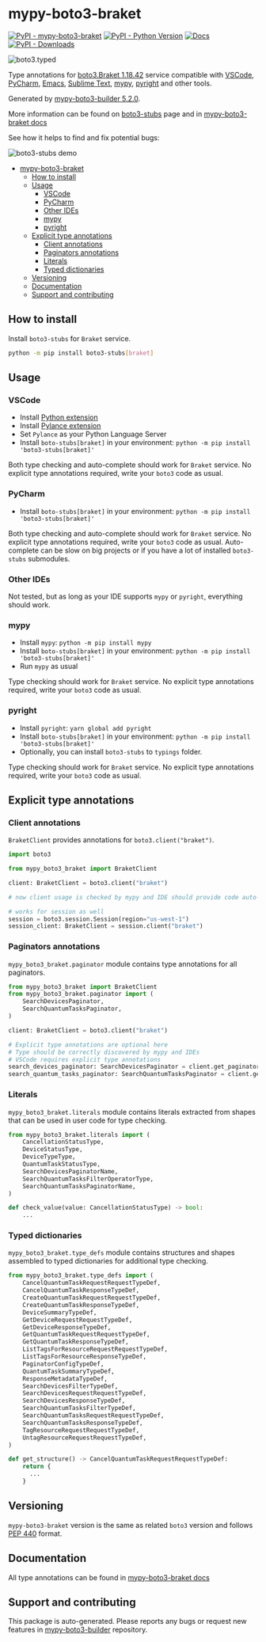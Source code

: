 <a id="mypy-boto3-braket"></a>

# mypy-boto3-braket

[![PyPI - mypy-boto3-braket](https://img.shields.io/pypi/v/mypy-boto3-braket.svg?color=blue)](https://pypi.org/project/mypy-boto3-braket)
[![PyPI - Python Version](https://img.shields.io/pypi/pyversions/mypy-boto3-braket.svg?color=blue)](https://pypi.org/project/mypy-boto3-braket)
[![Docs](https://img.shields.io/readthedocs/mypy-boto3-builder.svg?color=blue)](https://mypy-boto3-builder.readthedocs.io/)
[![PyPI - Downloads](https://img.shields.io/pypi/dw/mypy-boto3-braket?color=blue)](https://pypistats.org/packages/mypy-boto3-braket)

![boto3.typed](https://github.com/vemel/mypy_boto3_builder/raw/master/logo.png)

Type annotations for
[boto3.Braket 1.18.42](https://boto3.amazonaws.com/v1/documentation/api/1.18.42/reference/services/braket.html#Braket)
service compatible with [VSCode](https://code.visualstudio.com/),
[PyCharm](https://www.jetbrains.com/pycharm/),
[Emacs](https://www.gnu.org/software/emacs/),
[Sublime Text](https://www.sublimetext.com/),
[mypy](https://github.com/python/mypy),
[pyright](https://github.com/microsoft/pyright) and other tools.

Generated by
[mypy-boto3-builder 5.2.0](https://github.com/vemel/mypy_boto3_builder).

More information can be found on
[boto3-stubs](https://pypi.org/project/boto3-stubs/) page and in
[mypy-boto3-braket docs](https://vemel.github.io/boto3_stubs_docs/mypy_boto3_braket/)

See how it helps to find and fix potential bugs:

![boto3-stubs demo](https://github.com/vemel/mypy_boto3_builder/raw/master/demo.gif)

- [mypy-boto3-braket](#mypy-boto3-braket)
  - [How to install](#how-to-install)
  - [Usage](#usage)
    - [VSCode](#vscode)
    - [PyCharm](#pycharm)
    - [Other IDEs](#other-ides)
    - [mypy](#mypy)
    - [pyright](#pyright)
  - [Explicit type annotations](#explicit-type-annotations)
    - [Client annotations](#client-annotations)
    - [Paginators annotations](#paginators-annotations)
    - [Literals](#literals)
    - [Typed dictionaries](#typed-dictionaries)
  - [Versioning](#versioning)
  - [Documentation](#documentation)
  - [Support and contributing](#support-and-contributing)

<a id="how-to-install"></a>

## How to install

Install `boto3-stubs` for `Braket` service.

```bash
python -m pip install boto3-stubs[braket]
```

<a id="usage"></a>

## Usage

<a id="vscode"></a>

### VSCode

- Install
  [Python extension](https://marketplace.visualstudio.com/items?itemName=ms-python.python)
- Install
  [Pylance extension](https://marketplace.visualstudio.com/items?itemName=ms-python.vscode-pylance)
- Set `Pylance` as your Python Language Server
- Install `boto-stubs[braket]` in your environment:
  `python -m pip install 'boto3-stubs[braket]'`

Both type checking and auto-complete should work for `Braket` service. No
explicit type annotations required, write your `boto3` code as usual.

<a id="pycharm"></a>

### PyCharm

- Install `boto-stubs[braket]` in your environment:
  `python -m pip install 'boto3-stubs[braket]'`

Both type checking and auto-complete should work for `Braket` service. No
explicit type annotations required, write your `boto3` code as usual.
Auto-complete can be slow on big projects or if you have a lot of installed
`boto3-stubs` submodules.

<a id="other-ides"></a>

### Other IDEs

Not tested, but as long as your IDE supports `mypy` or `pyright`, everything
should work.

<a id="mypy"></a>

### mypy

- Install `mypy`: `python -m pip install mypy`
- Install `boto-stubs[braket]` in your environment:
  `python -m pip install 'boto3-stubs[braket]'`
- Run `mypy` as usual

Type checking should work for `Braket` service. No explicit type annotations
required, write your `boto3` code as usual.

<a id="pyright"></a>

### pyright

- Install `pyright`: `yarn global add pyright`
- Install `boto-stubs[braket]` in your environment:
  `python -m pip install 'boto3-stubs[braket]'`
- Optionally, you can install `boto3-stubs` to `typings` folder.

Type checking should work for `Braket` service. No explicit type annotations
required, write your `boto3` code as usual.

<a id="explicit-type-annotations"></a>

## Explicit type annotations

<a id="client-annotations"></a>

### Client annotations

`BraketClient` provides annotations for `boto3.client("braket")`.

```python
import boto3

from mypy_boto3_braket import BraketClient

client: BraketClient = boto3.client("braket")

# now client usage is checked by mypy and IDE should provide code auto-complete

# works for session as well
session = boto3.session.Session(region="us-west-1")
session_client: BraketClient = session.client("braket")
```

<a id="paginators-annotations"></a>

### Paginators annotations

`mypy_boto3_braket.paginator` module contains type annotations for all
paginators.

```python
from mypy_boto3_braket import BraketClient
from mypy_boto3_braket.paginator import (
    SearchDevicesPaginator,
    SearchQuantumTasksPaginator,
)

client: BraketClient = boto3.client("braket")

# Explicit type annotations are optional here
# Type should be correctly discovered by mypy and IDEs
# VSCode requires explicit type annotations
search_devices_paginator: SearchDevicesPaginator = client.get_paginator("search_devices")
search_quantum_tasks_paginator: SearchQuantumTasksPaginator = client.get_paginator("search_quantum_tasks")
```

<a id="literals"></a>

### Literals

`mypy_boto3_braket.literals` module contains literals extracted from shapes
that can be used in user code for type checking.

```python
from mypy_boto3_braket.literals import (
    CancellationStatusType,
    DeviceStatusType,
    DeviceTypeType,
    QuantumTaskStatusType,
    SearchDevicesPaginatorName,
    SearchQuantumTasksFilterOperatorType,
    SearchQuantumTasksPaginatorName,
)

def check_value(value: CancellationStatusType) -> bool:
    ...
```

<a id="typed-dictionaries"></a>

### Typed dictionaries

`mypy_boto3_braket.type_defs` module contains structures and shapes assembled
to typed dictionaries for additional type checking.

```python
from mypy_boto3_braket.type_defs import (
    CancelQuantumTaskRequestRequestTypeDef,
    CancelQuantumTaskResponseTypeDef,
    CreateQuantumTaskRequestRequestTypeDef,
    CreateQuantumTaskResponseTypeDef,
    DeviceSummaryTypeDef,
    GetDeviceRequestRequestTypeDef,
    GetDeviceResponseTypeDef,
    GetQuantumTaskRequestRequestTypeDef,
    GetQuantumTaskResponseTypeDef,
    ListTagsForResourceRequestRequestTypeDef,
    ListTagsForResourceResponseTypeDef,
    PaginatorConfigTypeDef,
    QuantumTaskSummaryTypeDef,
    ResponseMetadataTypeDef,
    SearchDevicesFilterTypeDef,
    SearchDevicesRequestRequestTypeDef,
    SearchDevicesResponseTypeDef,
    SearchQuantumTasksFilterTypeDef,
    SearchQuantumTasksRequestRequestTypeDef,
    SearchQuantumTasksResponseTypeDef,
    TagResourceRequestRequestTypeDef,
    UntagResourceRequestRequestTypeDef,
)

def get_structure() -> CancelQuantumTaskRequestRequestTypeDef:
    return {
      ...
    }
```

<a id="versioning"></a>

## Versioning

`mypy-boto3-braket` version is the same as related `boto3` version and follows
[PEP 440](https://www.python.org/dev/peps/pep-0440/) format.

<a id="documentation"></a>

## Documentation

All type annotations can be found in
[mypy-boto3-braket docs](https://vemel.github.io/boto3_stubs_docs/mypy_boto3_braket/)

<a id="support-and-contributing"></a>

## Support and contributing

This package is auto-generated. Please reports any bugs or request new features
in [mypy-boto3-builder](https://github.com/vemel/mypy_boto3_builder/issues/)
repository.
